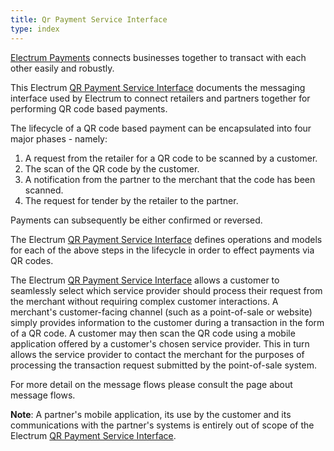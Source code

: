 ```yaml
---
title: Qr Payment Service Interface
type: index
---
```


[Electrum Payments](http://electrum.co.za) connects businesses together to transact with each other easily and robustly.

This Electrum [QR Payment Service Interface](https://github.com/electrumpayments/qr-payment-service-interface) documents the messaging interface used by Electrum to connect retailers and partners together for performing QR code based payments.

The lifecycle of a QR code based payment can be encapsulated into four major phases - namely:

1. A request from the retailer for a QR code to be scanned by a customer.
2. The scan of the QR code by the customer.
3. A notification from the partner to the merchant that the code has been scanned.
4. The request for tender by the retailer to the partner.

Payments can subsequently be either confirmed or reversed.

The Electrum [QR Payment Service Interface](https://github.com/electrumpayments/qr-payment-service-interface) defines operations and models for each of the above steps in the lifecycle in order to effect payments via QR codes.

The Electrum [QR Payment Service Interface](https://github.com/electrumpayments/qr-payment-service-interface) allows a customer to seamlessly select which service provider should process their request from the merchant without requiring complex customer interactions. A merchant's customer-facing channel (such as a point-of-sale or website) simply provides information to the customer during a transaction in the form of a QR code. A customer may then scan the QR code using a mobile application offered by a customer's chosen service provider. This in turn allows the service provider to contact the merchant for the purposes of processing the transaction request submitted by the point-of-sale system.

For more detail on the message flows please consult the page about message flows.

**Note**: A partner's mobile application, its use by the customer and its communications with the partner's systems is entirely out of scope of the Electrum [QR Payment Service Interface](https://github.com/electrumpayments/qr-payment-service-interface).
